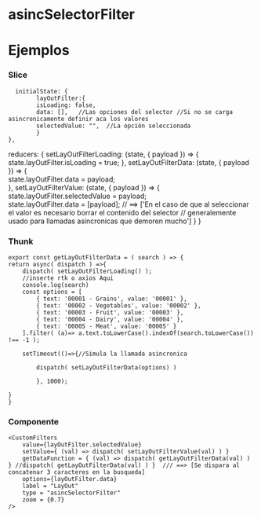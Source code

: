 # asincSelectorFilter

# Ejemplos
### Slice    
      initialState: { 
            layOutFilter:{
            isLoading: false, 
            data: [],   //Las opciones del selector //Si no se carga asincronicamente definir aca los valores
            selectedValue: "",  //La opción seleccionada      
            }
    },  
  reducers: {
    setLayOutFilterLoading: (state, { payload }) => {
        state.layOutFilter.isLoading = true;
    },
    setLayOutFilterData: (state, { payload }) => {        
        state.layOutFilter.data = payload;    
      },
    setLayOutFilterValue: (state, { payload }) => {
        state.layOutFilter.selectedValue = payload;    
        state.layOutFilter.data = [payload];   // ==> ['En el caso de que al seleccionar el valor es necesario borrar el contenido del selector // generalemente usado para llamadas asincronicas que demoren mucho']
      }
  }

### Thunk
    export const getLayOutFilterData = ( search ) => {    
    return async( dispatch ) =>{
        dispatch( setLayOutFilterLoading() );
        //inserte rtk o axios Aqui
        console.log(search)
        const options = [
            { text: '00001 - Grains', value: '00001' },
            { text: '00002 - Vegetables', value: '00002' },
            { text: '00003 - Fruit', value: '00003' },
            { text: '00004 - Dairy', value: '00004' },
            { text: '00005 - Meat', value: '00005' }
        ].filter( (a)=> a.text.toLowerCase().indexOf(search.toLowerCase()) !== -1 );

        setTimeout(()=>{//Simula la llamada asincronica

            dispatch( setLayOutFilterData(options) )

            }, 1000);
        
    }
    }

### Componente
    <CustomFilters
        value={layOutFilter.selectedValue} 
        setValue={ (val) => dispatch( setLayOutFilterValue(val) ) }  
        getDataFunction = { (val) => dispatch( getLayOutFilterData(val) ) } //dispatch( getLayOutFilterData(val) ) }  /// ==> [Se dispara al concatenar 3 caracteres en la busqueda]
        options={layOutFilter.data}
        label = "LayOut"
        type = "asincSelectorFilter"
        zoom = {0.7}
    />       